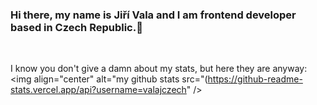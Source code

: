### Hi there, my name is Jiří Vala and I am frontend developer based in Czech Republic.👋
<br>


I know you don't give a damn about my stats, but here they are anyway:
<br>
<img align="center" alt="my github stats src="(https://github-readme-stats.vercel.app/api?username=valajczech"
/>
<!--
[![Anurag's github stats](https://github-readme-stats.vercel.app/api?username=anuraghazra)](https://github.com/anuraghazra/github-readme-stats)
-->
